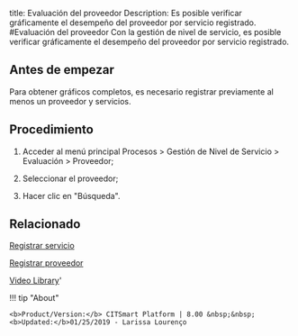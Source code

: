 title:  Evaluación del proveedor 
Description: Es posible verificar gráficamente el desempeño del proveedor por servicio registrado.
#Evaluación del proveedor
Con la gestión de nivel de servicio, es posible verificar gráficamente el desempeño del proveedor por servicio registrado.

Antes de empezar
----------------

Para obtener gráficos completos, es necesario registrar previamente al menos un
proveedor y servicios.

Procedimiento
-------------

1.  Acceder al menú principal Procesos \> Gestión de Nivel de Servicio \>
    Evaluación \> Proveedor;

2.  Seleccionar el proveedor;

3.  Hacer clic en "Búsqueda".

Relacionado
-----------

[Registrar servicio](/es-es/citsmart-esp-8/processes/portfolio-and-catalog/use/register-a-service.html)

[Registrar proveedor](/es-es/citsmart-esp-8/processes/portfolio-and-catalog/configuration/register-provider.html)

<i class='fa fa-youtube-play  fa-2x' style='color:#97ce17;vertical-align: middle;'> </i> [Video Library](https://www.youtube.com/playlist?list=PLB5qK2uzf2RMjX0O3lujZJk298ZUVu21l)'

!!! tip "About"

    <b>Product/Version:</b> CITSmart Platform | 8.00 &nbsp;&nbsp;
    <b>Updated:</b>01/25/2019 - Larissa Lourenço

